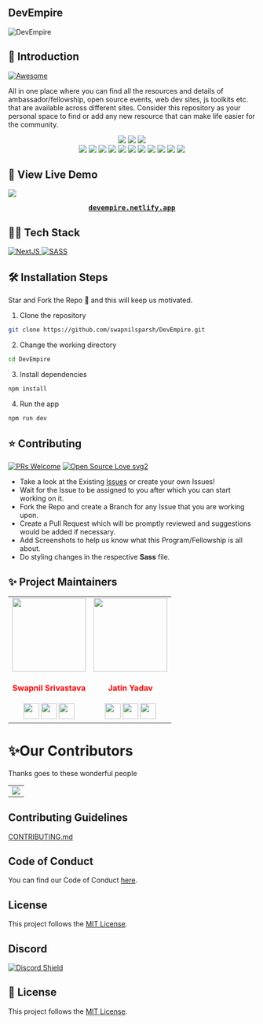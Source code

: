 ## DevEmpire
![DevEmpire](https://github.com/swapnilsparsh/DevEmpire/blob/master/public/assets/meta-img/Meta.webp)

## 📌 Introduction

<a href="https://awesome.re" target="_blank" rel="noopener noreferrer">
  <img src="https://awesome.re/badge.svg" alt="Awesome" />
</a>

All in one place where you can find all the resources and details of ambassador/fellowship, open source events, web dev sites, js toolkits  etc. that are available across different sites. Consider this repository as your personal space to find or add any new resource that can make life easier for the community.
<div align="center">
<img src="https://forthebadge.com/images/badges/built-with-love.svg" />
<img src="https://forthebadge.com/images/badges/uses-brains.svg" />
<img src="https://forthebadge.com/images/badges/powered-by-responsibility.svg" />
   <br>
<img src="https://img.shields.io/github/repo-size/swapnilsparsh/DevEmpire" />
	<img src="https://img.shields.io/github/issues/swapnilsparsh/DevEmpire" />
	<img src="https://img.shields.io/github/issues-raw/swapnilsparsh/DevEmpire" />
	<img src="https://img.shields.io/github/issues-pr/swapnilsparsh/DevEmpire" />
	<img src="https://img.shields.io/github/issues-closed-raw/swapnilsparsh/DevEmpire" />
	<img src="https://img.shields.io/github/issues-pr-closed-raw/swapnilsparsh/DevEmpire" />
	<img src="https://img.shields.io/github/license/swapnilsparsh/DevEmpire" />
	<img src="https://img.shields.io/github/forks/swapnilsparsh/DevEmpire" />
	<img src="https://img.shields.io/github/stars/swapnilsparsh/DevEmpire" />
	<img src="https://img.shields.io/github/contributors/swapnilsparsh/DevEmpire" />
	<img src="https://img.shields.io/github/last-commit/swapnilsparsh/DevEmpire" />
	</div>
	
	
##  🚀 View Live Demo
<img src="https://img.shields.io/badge/website-up-greene" />
<pre><center><a href="https://devempire.netlify.app/"><b>devempire.netlify.app</b></a></center></pre>

## 👨‍💻 Tech Stack
<a href="https://nextjs.org/docs" target="_blank" rel="noopener noreferrer">
  <img src="https://img.shields.io/badge/Next-black?style=for-the-badge&logo=next.js&logoColor=white" alt="NextJS" />
</a>

<a href="https://sass-lang.com/" target="_blank" rel="noopener noreferrer">
  <img src="https://img.shields.io/badge/SASS-hotpink.svg?style=for-the-badge&logo=SASS&logoColor=white" alt="SASS" />
</a>

## 🛠️ Installation Steps
Star and Fork the Repo 🌟 and this will keep us motivated.

1. Clone the repository

```bash
git clone https://github.com/swapnilsparsh/DevEmpire.git
```

2. Change the working directory

```bash
cd DevEmpire
```

3. Install dependencies

```bash
npm install
```

4. Run the app

```bash
npm run dev
```

## ⭐ Contributing
[![PRs Welcome](https://img.shields.io/badge/PRs-welcome-brightgreen.svg?style=flat-square)](http://makeapullrequest.com)
[![Open Source Love svg2](https://badges.frapsoft.com/os/v2/open-source.svg?v=103)](https://github.com/ellerbrock/open-source-badges/)

- Take a look at the Existing [Issues](https://github.com/swapnilsparsh/DevEmpire/issues) or create your own Issues!
- Wait for the Issue to be assigned to you after which you can start working on it.
- Fork the Repo and create a Branch for any Issue that you are working upon.
- Create a Pull Request which will be promptly reviewed and suggestions would be added if necessary.
- Add Screenshots to help us know what this Program/Fellowship is all about.
- Do styling changes in the respective **Sass** file.


## ✨ Project Maintainers

<table>
<tr>
<td align="center"><a href="https://github.com/swapnilsparsh"><img src="https://avatars.githubusercontent.com/u/69387608?v=4" width=150px height=150px /></a></br> <h4 style="color:red;">Swapnil Srivastava</h4>
<a href="https://swapnilsparsh.github.io/"><img src="https://img.icons8.com/fluency/50/000000/link.png" width="32px" height="32px"></a>
<a href="https://www.linkedin.com/in/swapnil-srivastava-sparsh/"><img src="https://img.icons8.com/fluency/50/000000/linkedin.png" width="32px" height="32px"></a>
<a href="https://www.twitter.com/swapnilsparsh/"><img src="https://img.icons8.com/color/48/000000/twitter.png" width="32px" height="32px"></a></td>

<td align="center" ><a href="https://github.com/jatiinyadav"><img src="https://avatars.githubusercontent.com/u/73248007?v=4" width=150px height=150px /></a></br> <h4 style="color:red;">Jatin Yadav</h4>
<a href="https://jatiinyadav.github.io/"><img src="https://img.icons8.com/fluency/50/000000/link.png" width="32px" height="32px"></a>
<a href="https://www.linkedin.com/in/jatiinyadav/"><img src="https://img.icons8.com/fluency/50/000000/linkedin.png" width="32px" height="32px"></a>
<a href="https://www.twitter.com/jatiin_yadav/"><img src="https://img.icons8.com/color/48/000000/twitter.png" width="32px" height="32px"></a></td>

</tr>
</table>


# ✨Our Contributors

Thanks goes to these wonderful people

<!-- ALL-CONTRIBUTORS-LIST:START - Do not remove or modify this section -->
<table>
	<tr>
		<td>
      <a href="https://github.com/swapnilsparsh/DevEmpire/graphs/contributors">
        <img src="https://contrib.rocks/image?repo=swapnilsparsh/DevEmpire" />
      </a>
		</td>
	</tr>
</table>

## Contributing Guidelines

[CONTRIBUTING.md](/CONTRIBUTING.md)

## Code of Conduct

You can find our Code of Conduct [here](/CODE_OF_CONDUCT.md).

## License

This project follows the [MIT License](/LICENSE).

## Discord

[![Discord Shield](https://discordapp.com/api/guilds/890878491766181909/widget.png?style=shield)](https://discord.com/invite/V4W4Z4sTmh)


## 📃 License

This project follows the [MIT License](/LICENSE).
